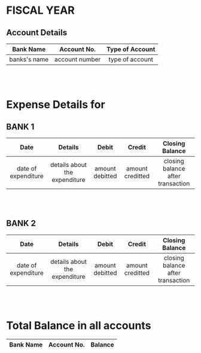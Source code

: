 # FISCAL YEAR

## Account Details

| Bank Name | Account No. | Type of Account |
| :---: | :---: | :---: |
| banks's name | account number | type of account |

<br><br>

# Expense Details for <MONTH>

## BANK 1

| Date | Details | Debit | Credit | Closing Balance |
| :---: | :---: | :---: | :---: | :---: |
| date of expenditure | details about the expenditure | amount debitted | amount creditted | closing balance after transaction |

<br><br>

## BANK 2

| Date | Details | Debit | Credit | Closing Balance |
| :---: | :---: | :---: | :---: | :---: |
| date of expenditure | details about the expenditure | amount debitted | amount creditted | closing balance after transaction |

<br><br>

# Total Balance in all accounts

| Bank Name | Account No. | Balance |
| :---: | :---: | :---: |


<br><br><br><br>



